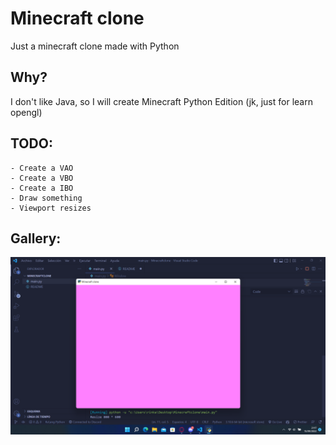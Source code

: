 # Minecraft clone
Just a minecraft clone made with Python

## Why?
I don't like Java, so I will create Minecraft Python Edition (jk, just for learn opengl)

## TODO:
    - Create a VAO
    - Create a VBO
    - Create a IBO
    - Draw something
    - Viewport resizes

## Gallery:
![Screenshot](screenshot1.png)
